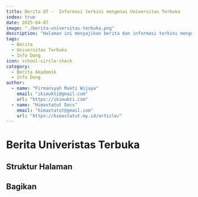 ```yaml
--- 
title: Berita UT -  Informasi terkini mengenai Universitas Terbuka
index: true
date: 2025-04-07 
image: "./berita-universitas-terbuka.png"
description: "Halaman ini menyajikan berita dan informasi terkini mengenai Universitas Terbuka, termasuk pengumuman, kegiatan, dan berita akademik."
tags:
  - Berita
  - Universitas Terbuka
  - Info Dong
icon: school-circle-check
category:
  - Berita Akademik
  - Info Dong
author:
  - name: "Firmansyah Mukti Wijaya"
    email: "ikimukti@gmail.com"
    url: "https://ikimukti.com"
  - name: "Himastatut Docs"
    email: "himastatut@gmail.com"
    url: "https://himastatut.my.id/article/"
--- 
```


# Berita Univeristas Terbuka



## Struktur Halaman

<Catalog />


## Bagikan
<Share colorful />
<GitContributors />
<GitChangelog />
